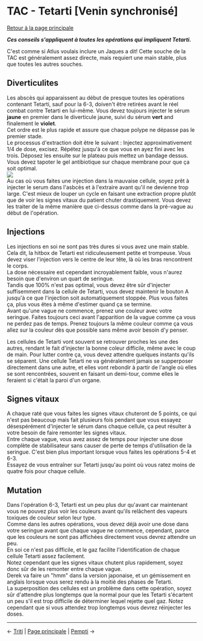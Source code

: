
# TAC - Tetarti [Venin synchronisé]

[Retour à la page principale](../../index/fr/index.md)

***Ces conseils s'appliquent à toutes les opérations qui impliquent Tetarti.*** <br>

C'est comme si Atlus voulais inclure un Jaques a dit! Cette souche de la TAC est généralement assez directe, mais requiert une main stable, plus que toutes les autres souches. <br>

## Diverticulites

Les abscès qui apparaissent au début de presque toutes les opérations contenant Tetarti, sauf pour la 6-3, doiven't être retirées avant le réel combat contre Tetarti en lui-même. Vous devez toujours injecter le sérum **jaune** en premier dans le diverticule jaune, suivi du sérum **vert** and finalement le **violet**. <br>
Cet ordre est le plus rapide et assure que chaque polype ne dépasse pas le premier stade. <br>
Le processus d'extraction doit être le suivant : Injectez approximativement 1/4 de dose, excisez. Répétez jusqu'à ce que vous en ayez fini avec les trois. Déposez les ensuite sur le plateau puis mettez un bandage dessus. Vous devez tapoter le gel antibiotique sur chaque membrane pour que ça soit optimal. <br>
![](../img/tetarti_diverticula.gif) <br>
Au cas où vous faites une injection dans la mauvaise cellule, soyez prêt à injecter le serum dans l'asbcès et à l'extraire avant qu'il ne devienne trop large. C'est mieux de louper un cycle en faisant une extraction propre plutôt que de voir les signes vitaux du patient chuter drastiquement. Vous devez les traiter de la même manière que ci-dessus comme dans la pré-vague au début de l'opération. <br>
 
## Injections

Les injections en soi ne sont pas très dures si vous avez une main stable. Cela dit, la hitbox de Tetarti est ridiculeusement petite et trompeuse. Vous devez viser l'injection vers le centre de leur tête, là où les bras rencontrent le corps. <br>
La dose nécessaire est cependant incroyablement faible, vous n'aurez besoin que d'environ un quart de seringue. <br>
Tandis que 100% n'est pas optimal, vous devez être sûr d'injecter suffisemment dans la cellule de Tetarti, vous devez maintenir le bouton A jusqu'à ce que l'injection soit automatiquement stoppée. Plus vous faites ça, plus vous êtes à même d'estimer quand ça se termine. <br>
Avant qu'une vague ne commence, prenez une couleur avec votre seringue. Faites toujours ceci avant l'apparition de la vague comme ça vous ne perdez pas de temps. Prenez toujours la même couleur comme ça vous allez sur la couleur dès que possible sans même avoir besoin d'y penser. <br>

Les cellules de Tetarti vont souvent se retrouver proches les une des autres, rendant le fait d'injecter la bonne coleur difficile, même avec le coup de main. Pour lutter contre ça, vous devez attendre quelques instants qu'ils se séparent. Une cellule Tetarti ne va généralement jamais se supperposer directement dans une autre, et elles vont rebondir à partir de l'angle où elles se sont rencontrées, souvent en faisant un demi-tour, comme elles le feraient si c'était la paroi d'un organe. <br>

## Signes vitaux

A chaque raté que vous faites les signes vitaux chuteront de 5 points, ce qui n'est pas beaucoup mais fait plusieurs fois pendant que vous essayez désespérément d'injecter le sérum dans chaque cellule, ça peut résulter à votre besoin de faire remonter les signes vitaux. <br>
Entre chaque vague, vous avez assez de temps pour injecter une dose complète de stabilisateur sans causer de perte de temps d'utilisation de la seringue. C'est bien plus important lorsque vous faites les opérations 5-4 et 6-3. <br>
Essayez de vous entraîner sur Tetarti jusqu'au point où vous ratez moins de quatre fois pour chaque cellule. <br>

## Mutation

Dans l'opération 6-3, Tetarti est un peu plus dur qu'avant car maintenant vous ne pouvez plus voir les couleurs avant qu'ils relâchent des vapeurs toxiques de couleur selon leur type. <br>
Comme dans les autres opérations, vous devez déjà avoir une dose dans votre seringue avant que chaque vague ne commence, cependant, parce que les couleurs ne sont pas affichées directement vous devrez attendre un peu. <br>
En soi ce n'est pas difficile, et le gaz facilite l'identification de chaque cellule Tetarti assez facilement. <br>
Notez cependant que les signes vitaux chutent plus rapidement, soyez donc sûr de les remonter entre chaque vague. <br>
Derek va faire un "hmm" dans la version japonaise, et un gémissement en anglais lorsque vous serez rendu à la moitié des phases de Tetarti. <br>
La superposition des cellules est un problème dans cette opération, soyez sûr d'attendre plus longtemps que la normal pour que les Tetarti s'écartent un peu s'il est trop difficile de déterminer lequel rejette quel gaz. Notez cependant que si vous attendez trop longtemps vous devrez réinjecter les doses. <br>

---

← [Triti](triti.md) | [Page principale](../../index/fr/index.md) | [Pempti](pempti.md) →